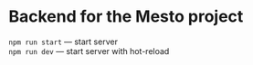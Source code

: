 # Backend for the Mesto project 

`npm run start` — start server  
`npm run dev` — start server with hot-reload
